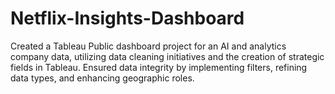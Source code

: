 # Netflix-Insights-Dashboard
Created a Tableau Public dashboard project for an AI and analytics company data, utilizing data cleaning initiatives and the creation of strategic fields in Tableau. Ensured data integrity by implementing filters, refining data types, and enhancing geographic roles.
